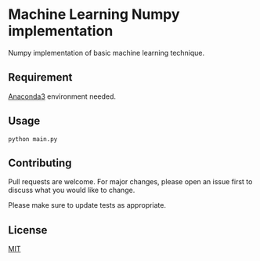 # Machine Learning Numpy implementation

Numpy implementation of basic machine learning technique.

## Requirement

[Anaconda3](https://www.anaconda.com/distribution/) environment needed.

## Usage

```
python main.py
```

## Contributing
Pull requests are welcome. For major changes, please open an issue first to discuss what you would like to change.

Please make sure to update tests as appropriate.

## License
[MIT](https://choosealicense.com/licenses/mit/)
